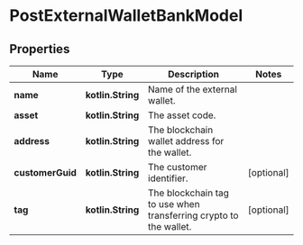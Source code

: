 
# PostExternalWalletBankModel

## Properties
Name | Type | Description | Notes
------------ | ------------- | ------------- | -------------
**name** | **kotlin.String** | Name of the external wallet. | 
**asset** | **kotlin.String** | The asset code. | 
**address** | **kotlin.String** | The blockchain wallet address for the wallet. | 
**customerGuid** | **kotlin.String** | The customer identifier. |  [optional]
**tag** | **kotlin.String** | The blockchain tag to use when transferring crypto to the wallet. |  [optional]



